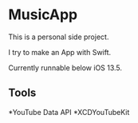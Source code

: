 # MusicApp

This is a personal side project.

I try to make an App with Swift.

Currently runnable below iOS 13.5.

## Tools

*YouTube Data API
*XCDYouTubeKit
